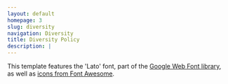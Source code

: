 ```yaml
---
layout: default
homepage: 3
slug: diversity
navigation: Diversity
title: Diversity Policy
description: |
---
```

This template features the 'Lato' font, part of the [Google Web Font library](http://www.google.com/fonts), as well as [icons from Font Awesome](http://fontawesome.io).
